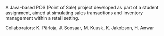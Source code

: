 A Java-based POS (Point of Sale) project developed as part of a student assignment, aimed at simulating sales transactions and inventory management within a retail setting.

Collaborators: K. Pärloja, J. Soosaar, M. Kuusk, K. Jakobson, H. Anwar
